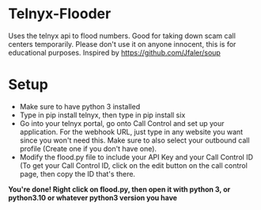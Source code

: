 # Telnyx-Flooder
Uses the telnyx api to flood numbers. Good for taking down scam call centers temporarily. Please don't use it on anyone innocent, this is for educational purposes.
Inspired by https://github.com/Jfaler/soup

# Setup
- Make sure to have python 3 installed
- Type in pip install telnyx, then type in pip install six
- Go into your telnyx portal, go onto Call Control and set up your application. For the webhook URL, just type in any website you want since you won't need this. Make sure to also select your outbound call profile (Create one if you don't have one).
- Modify the flood.py file to include your API Key and your Call Control ID (To get your Call Control ID, click on the edit button on the call control page, then copy the ID that's there.

**You're done! Right click on flood.py, then open it with python 3, or python3.10  or whatever python3 version you have**
